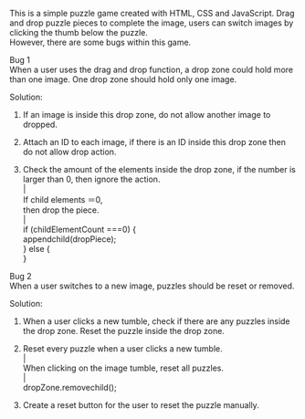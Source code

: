 This is a simple puzzle game created with HTML, CSS and JavaScript. Drag and drop puzzle pieces to complete the image, users can switch images by clicking the thumb below the puzzle.  
However, there are some bugs within this game.

Bug 1  
When a user uses the drag and drop function, a drop zone could hold more than one image. One drop zone should hold only one image.

Solution:
1. If an image is inside this drop zone, do not allow another image to dropped.

2. Attach an ID to each image, if there is an ID inside this drop zone then do not allow drop action.

3. Check the amount of the elements inside the drop zone, if the number is larger than 0, then ignore the action.  
|  
If child elements ＝0,  
then drop the piece.    
|  
if (childElementCount ===0) {  
appendchild(dropPiece);  
} else {  
}  

Bug 2  
When a user switches to a new image, puzzles should be reset or removed.

Solution:
1. When a user clicks a new tumble, check if there are any puzzles inside the drop zone. Reset the puzzle inside the drop zone.

2. Reset every puzzle when a user clicks a new tumble.  
|  
When clicking on the image tumble, reset all puzzles.  
|  
dropZone.removechild();  

3. Create a reset button for the user to reset the puzzle manually.


